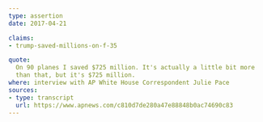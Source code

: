 ```yaml
---
type: assertion
date: 2017-04-21

claims:
- trump-saved-millions-on-f-35

quote:
  On 90 planes I saved $725 million. It's actually a little bit more
  than that, but it's $725 million.
where: interview with AP White House Correspondent Julie Pace
sources:
- type: transcript
  url: https://www.apnews.com/c810d7de280a47e88848b0ac74690c83
---
```

